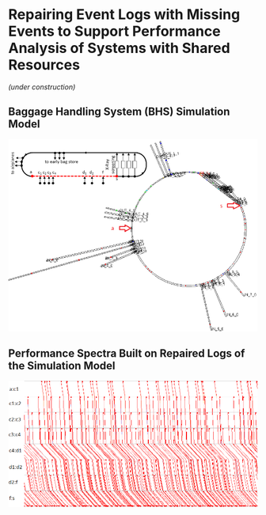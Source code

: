 # Repairing Event Logs with Missing Events to Support Performance Analysis of Systems with Shared Resources

*(under construction)*

## Baggage Handling System (BHS) Simulation Model



![The visualization of the BHS simulation model](/docs/figures/sim_model.png)

## Performance Spectra Built on Repaired Logs of the Simulation Model

![The visualization of the BHS simulation model](/docs/figures/sim_stable_perf.png)



